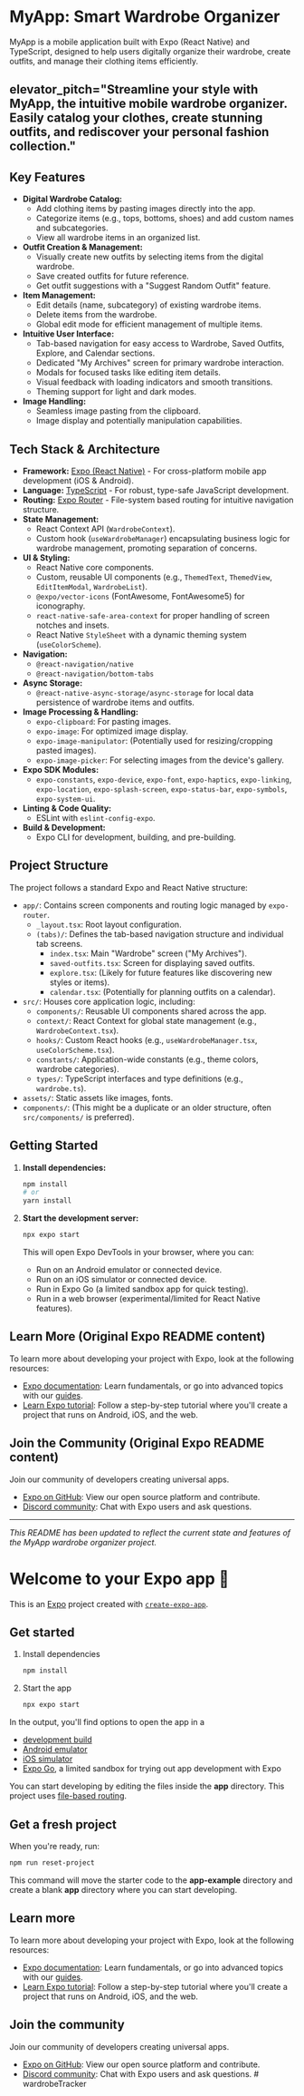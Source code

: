 # MyApp: Smart Wardrobe Organizer

MyApp is a mobile application built with Expo (React Native) and TypeScript, designed to help users digitally organize their wardrobe, create outfits, and manage their clothing items efficiently.

## elevator_pitch="Streamline your style with MyApp, the intuitive mobile wardrobe organizer. Easily catalog your clothes, create stunning outfits, and rediscover your personal fashion collection."

## Key Features 
 
*   **Digital Wardrobe Catalog:**
    *   Add clothing items by pasting images directly into the app.
    *   Categorize items (e.g., tops, bottoms, shoes) and add custom names and subcategories.
    *   View all wardrobe items in an organized list.
*   **Outfit Creation & Management:**
    *   Visually create new outfits by selecting items from the digital wardrobe.
    *   Save created outfits for future reference.
    *   Get outfit suggestions with a "Suggest Random Outfit" feature.
*   **Item Management:**
    *   Edit details (name, subcategory) of existing wardrobe items.
    *   Delete items from the wardrobe.
    *   Global edit mode for efficient management of multiple items.
*   **Intuitive User Interface:**
    *   Tab-based navigation for easy access to Wardrobe, Saved Outfits, Explore, and Calendar sections.
    *   Dedicated "My Archives" screen for primary wardrobe interaction.
    *   Modals for focused tasks like editing item details.
    *   Visual feedback with loading indicators and smooth transitions.
    *   Theming support for light and dark modes.
*   **Image Handling:**
    *   Seamless image pasting from the clipboard.
    *   Image display and potentially manipulation capabilities.

## Tech Stack & Architecture

*   **Framework:** [Expo (React Native)](https://expo.dev/) - For cross-platform mobile app development (iOS & Android).
*   **Language:** [TypeScript](https://www.typescriptlang.org/) - For robust, type-safe JavaScript development.
*   **Routing:** [Expo Router](https://docs.expo.dev/router/introduction/) - File-system based routing for intuitive navigation structure.
*   **State Management:**
    *   React Context API (`WardrobeContext`).
    *   Custom hook (`useWardrobeManager`) encapsulating business logic for wardrobe management, promoting separation of concerns.
*   **UI & Styling:**
    *   React Native core components.
    *   Custom, reusable UI components (e.g., `ThemedText`, `ThemedView`, `EditItemModal`, `WardrobeList`).
    *   `@expo/vector-icons` (FontAwesome, FontAwesome5) for iconography.
    *   `react-native-safe-area-context` for proper handling of screen notches and insets.
    *   React Native `StyleSheet` with a dynamic theming system (`useColorScheme`).
*   **Navigation:**
    *   `@react-navigation/native`
    *   `@react-navigation/bottom-tabs`
*   **Async Storage:**
    *   `@react-native-async-storage/async-storage` for local data persistence of wardrobe items and outfits.
*   **Image Processing & Handling:**
    *   `expo-clipboard`: For pasting images.
    *   `expo-image`: For optimized image display.
    *   `expo-image-manipulator`: (Potentially used for resizing/cropping pasted images).
    *   `expo-image-picker`: For selecting images from the device's gallery.
*   **Expo SDK Modules:**
    *   `expo-constants`, `expo-device`, `expo-font`, `expo-haptics`, `expo-linking`, `expo-location`, `expo-splash-screen`, `expo-status-bar`, `expo-symbols`, `expo-system-ui`.
*   **Linting & Code Quality:**
    *   ESLint with `eslint-config-expo`.
*   **Build & Development:**
    *   Expo CLI for development, building, and pre-building.

## Project Structure

The project follows a standard Expo and React Native structure:

*   `app/`: Contains screen components and routing logic managed by `expo-router`.
    *   `_layout.tsx`: Root layout configuration.
    *   `(tabs)/`: Defines the tab-based navigation structure and individual tab screens.
        *   `index.tsx`: Main "Wardrobe" screen ("My Archives").
        *   `saved-outfits.tsx`: Screen for displaying saved outfits.
        *   `explore.tsx`: (Likely for future features like discovering new styles or items).
        *   `calendar.tsx`: (Potentially for planning outfits on a calendar).
*   `src/`: Houses core application logic, including:
    *   `components/`: Reusable UI components shared across the app.
    *   `context/`: React Context for global state management (e.g., `WardrobeContext.tsx`).
    *   `hooks/`: Custom React hooks (e.g., `useWardrobeManager.tsx`, `useColorScheme.tsx`).
    *   `constants/`: Application-wide constants (e.g., theme colors, wardrobe categories).
    *   `types/`: TypeScript interfaces and type definitions (e.g., `wardrobe.ts`).
*   `assets/`: Static assets like images, fonts.
*   `components/`: (This might be a duplicate or an older structure, often `src/components/` is preferred).

## Getting Started

1.  **Install dependencies:**
    ```bash
    npm install
    # or
    yarn install
    ```

2.  **Start the development server:**
    ```bash
    npx expo start
    ```

    This will open Expo DevTools in your browser, where you can:
    *   Run on an Android emulator or connected device.
    *   Run on an iOS simulator or connected device.
    *   Run in Expo Go (a limited sandbox app for quick testing).
    *   Run in a web browser (experimental/limited for React Native features).

## Learn More (Original Expo README content)

To learn more about developing your project with Expo, look at the following resources:

-   [Expo documentation](https://docs.expo.dev/): Learn fundamentals, or go into advanced topics with our [guides](https://docs.expo.dev/guides).
-   [Learn Expo tutorial](https://docs.expo.dev/tutorial/introduction/): Follow a step-by-step tutorial where you'll create a project that runs on Android, iOS, and the web.

## Join the Community (Original Expo README content)

Join our community of developers creating universal apps.

-   [Expo on GitHub](https://github.com/expo/expo): View our open source platform and contribute.
-   [Discord community](https://chat.expo.dev): Chat with Expo users and ask questions.

---
*This README has been updated to reflect the current state and features of the MyApp wardrobe organizer project.*

# Welcome to your Expo app 👋

This is an [Expo](https://expo.dev) project created with [`create-expo-app`](https://www.npmjs.com/package/create-expo-app).

## Get started

1. Install dependencies

   ```bash
   npm install
   ```

2. Start the app

   ```bash
   npx expo start
   ```

In the output, you'll find options to open the app in a

- [development build](https://docs.expo.dev/develop/development-builds/introduction/)
- [Android emulator](https://docs.expo.dev/workflow/android-studio-emulator/)
- [iOS simulator](https://docs.expo.dev/workflow/ios-simulator/)
- [Expo Go](https://expo.dev/go), a limited sandbox for trying out app development with Expo

You can start developing by editing the files inside the **app** directory. This project uses [file-based routing](https://docs.expo.dev/router/introduction).

## Get a fresh project

When you're ready, run:

```bash
npm run reset-project
```

This command will move the starter code to the **app-example** directory and create a blank **app** directory where you can start developing.

## Learn more

To learn more about developing your project with Expo, look at the following resources:

- [Expo documentation](https://docs.expo.dev/): Learn fundamentals, or go into advanced topics with our [guides](https://docs.expo.dev/guides).
- [Learn Expo tutorial](https://docs.expo.dev/tutorial/introduction/): Follow a step-by-step tutorial where you'll create a project that runs on Android, iOS, and the web.

## Join the community

Join our community of developers creating universal apps.

- [Expo on GitHub](https://github.com/expo/expo): View our open source platform and contribute.
- [Discord community](https://chat.expo.dev): Chat with Expo users and ask questions.
#   w a r d r o b e T r a c k e r 
 
 

